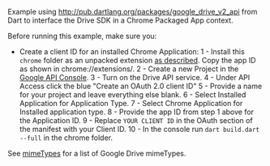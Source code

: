 Example using http://pub.dartlang.org/packages/google_drive_v2_api from Dart to interface the Drive SDK in a Chrome Packaged App context.

Before running this example, make sure you:

* Create a client ID for an installed Chrome Application:
1 - Install this `chrome` folder as an unpacked extension [as described](http://developer.chrome.com/extensions/getstarted.html).  Copy the app ID as shown in chrome://extensions/.
2 - Create a new Project in the [Google API Console](https://code.google.com/apis/console).
3 - Turn on the Drive API service.
4 - Under API Access click the blue "Create an OAuth 2.0 client ID"
5 - Provide a name for your project and leave everything else blank.
6 - Select Installed Application for Application Type.
7 - Select Chrome Application for Installed application type.
8 - Provide the app ID from step 1 above for the Application ID.
9 - Replace `YOUR CLIENT ID` in the OAuth section of the manifest with your Client ID.
10 - In the console run `dart build.dart --full` in the chrome folder.


See [mimeTypes](http://stackoverflow.com/questions/11412497/what-are-the-google-apps-mime-types-in-google-docs-and-google-drive) for a list of Google Drive mimeTypes.